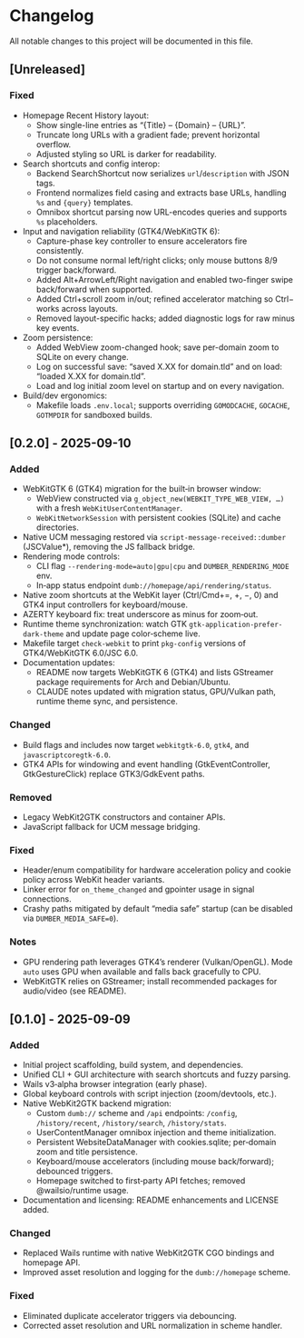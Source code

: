 # Changelog

All notable changes to this project will be documented in this file.

## [Unreleased]

### Fixed
- Homepage Recent History layout:
  - Show single-line entries as “{Title} – {Domain} – {URL}”.
  - Truncate long URLs with a gradient fade; prevent horizontal overflow.
  - Adjusted styling so URL is darker for readability.
- Search shortcuts and config interop:
  - Backend SearchShortcut now serializes `url`/`description` with JSON tags.
  - Frontend normalizes field casing and extracts base URLs, handling `%s` and `{query}` templates.
  - Omnibox shortcut parsing now URL-encodes queries and supports `%s` placeholders.
- Input and navigation reliability (GTK4/WebKitGTK 6):
  - Capture-phase key controller to ensure accelerators fire consistently.
  - Do not consume normal left/right clicks; only mouse buttons 8/9 trigger back/forward.
  - Added Alt+ArrowLeft/Right navigation and enabled two-finger swipe back/forward when supported.
  - Added Ctrl+scroll zoom in/out; refined accelerator matching so Ctrl− works across layouts.
  - Removed layout-specific hacks; added diagnostic logs for raw minus key events.
- Zoom persistence:
  - Added WebView zoom-changed hook; save per-domain zoom to SQLite on every change.
  - Log on successful save: “saved X.XX for domain.tld” and on load: “loaded X.XX for domain.tld”.
  - Load and log initial zoom level on startup and on every navigation.
- Build/dev ergonomics:
  - Makefile loads `.env.local`; supports overriding `GOMODCACHE`, `GOCACHE`, `GOTMPDIR` for sandboxed builds.

## [0.2.0] - 2025-09-10

### Added
- WebKitGTK 6 (GTK4) migration for the built‑in browser window:
  - WebView constructed via `g_object_new(WEBKIT_TYPE_WEB_VIEW, …)` with a fresh `WebKitUserContentManager`.
  - `WebKitNetworkSession` with persistent cookies (SQLite) and cache directories.
- Native UCM messaging restored via `script-message-received::dumber` (JSCValue*), removing the JS fallback bridge.
- Rendering mode controls:
  - CLI flag `--rendering-mode=auto|gpu|cpu` and `DUMBER_RENDERING_MODE` env.
  - In‑app status endpoint `dumb://homepage/api/rendering/status`.
- Native zoom shortcuts at the WebKit layer (Ctrl/Cmd+=, +, −, 0) and GTK4 input controllers for keyboard/mouse.
- AZERTY keyboard fix: treat underscore as minus for zoom‑out.
- Runtime theme synchronization: watch GTK `gtk-application-prefer-dark-theme` and update page color‑scheme live.
- Makefile target `check-webkit` to print `pkg-config` versions of GTK4/WebKitGTK 6.0/JSC 6.0.
- Documentation updates:
  - README now targets WebKitGTK 6 (GTK4) and lists GStreamer package requirements for Arch and Debian/Ubuntu.
  - CLAUDE notes updated with migration status, GPU/Vulkan path, runtime theme sync, and persistence.

### Changed
- Build flags and includes now target `webkitgtk-6.0`, `gtk4`, and `javascriptcoregtk-6.0`.
- GTK4 APIs for windowing and event handling (GtkEventController, GtkGestureClick) replace GTK3/GdkEvent paths.

### Removed
- Legacy WebKit2GTK constructors and container APIs.
- JavaScript fallback for UCM message bridging.

### Fixed
- Header/enum compatibility for hardware acceleration policy and cookie policy across WebKit header variants.
- Linker error for `on_theme_changed` and gpointer usage in signal connections.
- Crashy paths mitigated by default “media safe” startup (can be disabled via `DUMBER_MEDIA_SAFE=0`).

### Notes
- GPU rendering path leverages GTK4’s renderer (Vulkan/OpenGL). Mode `auto` uses GPU when available and falls back gracefully to CPU.
- WebKitGTK relies on GStreamer; install recommended packages for audio/video (see README).

## [0.1.0] - 2025-09-09

### Added
- Initial project scaffolding, build system, and dependencies.
- Unified CLI + GUI architecture with search shortcuts and fuzzy parsing.
- Wails v3‑alpha browser integration (early phase).
- Global keyboard controls with script injection (zoom/devtools, etc.).
- Native WebKit2GTK backend migration:
  - Custom `dumb://` scheme and `/api` endpoints: `/config`, `/history/recent`, `/history/search`, `/history/stats`.
  - UserContentManager omnibox injection and theme initialization.
  - Persistent WebsiteDataManager with cookies.sqlite; per‑domain zoom and title persistence.
  - Keyboard/mouse accelerators (including mouse back/forward); debounced triggers.
  - Homepage switched to first‑party API fetches; removed @wailsio/runtime usage.
- Documentation and licensing: README enhancements and LICENSE added.

### Changed
- Replaced Wails runtime with native WebKit2GTK CGO bindings and homepage API.
- Improved asset resolution and logging for the `dumb://homepage` scheme.

### Fixed
- Eliminated duplicate accelerator triggers via debouncing.
- Corrected asset resolution and URL normalization in scheme handler.
